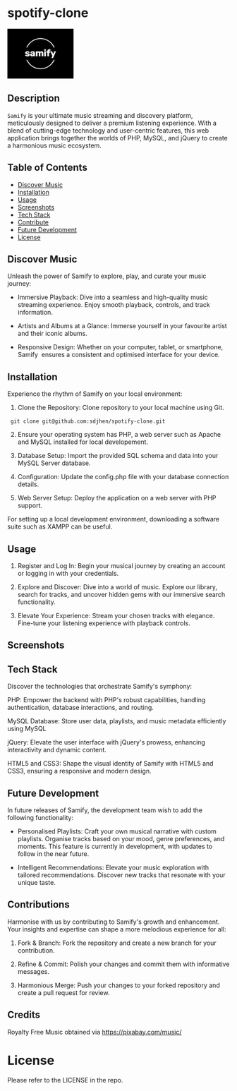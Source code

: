 # spotify-clone

![LOGO](assets/img/logo2.png)

## Description

`Samify` is your ultimate music streaming and discovery platform, meticulously designed to deliver a premium listening experience. With a blend of cutting-edge technology and user-centric features, this web application brings together the worlds of PHP, MySQL, and jQuery to create a harmonious music ecosystem.

## Table of Contents

- [Discover Music](#discover-music)
- [Installation](#installation)
- [Usage](#usage)
- [Screenshots](#screenshots)
- [Tech Stack](#tech-stack)
- [Contribute](#contribute)
- [Future Development](#future-development)
- [License](#license)

## Discover Music

Unleash the power of Samify to explore, play, and curate your music journey:

- Immersive Playback: Dive into a seamless and high-quality music streaming experience. Enjoy smooth playback, controls, and track information.

- Artists and Albums at a Glance: Immerse yourself in your favourite artist and their iconic albums.

- Responsive Design: Whether on your computer, tablet, or smartphone, Samify  ensures a consistent and optimised interface for your device.

## Installation

Experience the rhythm of Samify on your local environment:

1. Clone the Repository: Clone repository to your local machine using Git.

```
 git clone git@github.com:sdjhen/spotify-clone.git
```

2. Ensure your operating system has PHP, a web server such as Apache and MySQL installed for local developement.

3. Database Setup: Import the provided SQL schema and data into your MySQL Server database.

4. Configuration: Update the config.php file with your database connection details.

5. Web Server Setup: Deploy the application on a web server with PHP support.

For setting up a local development environment, downloading a software suite such as XAMPP can be useful.

## Usage

1. Register and Log In: Begin your musical journey by creating an account or logging in with your credentials.

2. Explore and Discover: Dive into a world of music. Explore our library, search for tracks, and uncover hidden gems with our immersive search functionality.

3. Elevate Your Experience: Stream your chosen tracks with elegance. Fine-tune your listening experience with playback controls.

## Screenshots

## Tech Stack

Discover the technologies that orchestrate Samify's symphony:

PHP: Empower the backend with PHP's robust capabilities, handling authentication, database interactions, and routing.

MySQL Database: Store user data, playlists, and music metadata efficiently using MySQL

jQuery: Elevate the user interface with jQuery's prowess, enhancing interactivity and dynamic content.

HTML5 and CSS3: Shape the visual identity of Samify with HTML5 and CSS3, ensuring a responsive and modern design.

## Future Development

In future releases of Samify, the development team wish to add the following functionality:

- Personalised Playlists: Craft your own musical narrative with custom playlists. Organise tracks based on your mood, genre preferences, and moments. This feature is currently in development, with updates to follow in the near future.

- Intelligent Recommendations: Elevate your music exploration with tailored recommendations. Discover new tracks that resonate with your unique taste.

## Contributions

Harmonise with us by contributing to Samify's growth and enhancement. Your insights and expertise can shape a more melodious experience for all:

1. Fork & Branch: Fork the repository and create a new branch for your contribution.

2. Refine & Commit: Polish your changes and commit them with informative messages.

3. Harmonious Merge: Push your changes to your forked repository and create a pull request for review.

## Credits

Royalty Free Music obtained via https://pixabay.com/music/

# License

Please refer to the LICENSE in the repo.
